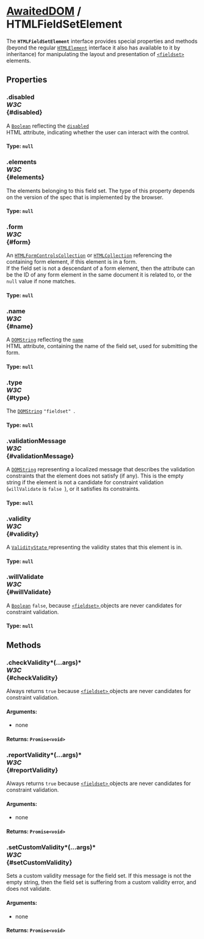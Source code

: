 # [AwaitedDOM](/docs/basic-interfaces/awaited-dom) <span>/</span> HTMLFieldSetElement

<div class='overview'>The <strong><code>HTMLFieldSetElement</code></strong> interface provides special properties and methods (beyond the regular <a href="/en-US/docs/Web/API/HTMLElement" title="The HTMLElement interface represents any HTML element. Some elements directly implement this interface, while others implement it via an interface that inherits it."><code>HTMLElement</code></a> interface it also has available to it by inheritance) for manipulating the layout and presentation of <a href="/en-US/docs/Web/HTML/Element/fieldset" title="The HTML <fieldset> element is used to group several controls as well as labels (<label>) within a web form."><code>&lt;fieldset&gt;</code></a> elements.</div>

## Properties

### .disabled <div class="specs"><i>W3C</i></div> {#disabled}

A <a href="/en-US/docs/Web/JavaScript/Reference/Global_Objects/Boolean" title="The Boolean object is an object wrapper for a boolean value."><code>Boolean</code></a> reflecting the <code><a href="/en-US/docs/Web/HTML/Element/fieldset#attr-disabled">disabled</a>
</code> HTML attribute, indicating whether the user can interact with the control.

#### **Type**: `null`

### .elements <div class="specs"><i>W3C</i></div> {#elements}

The elements belonging to this field set. The type of this property depends on the version of the spec that is implemented by the browser.

#### **Type**: `null`

### .form <div class="specs"><i>W3C</i></div> {#form}

An <a href="/en-US/docs/Web/API/HTMLFormControlsCollection" title="The HTMLFormControlsCollection interface represents a collection of HTML form control elements. "><code>HTMLFormControlsCollection</code></a> or <a href="/en-US/docs/Web/API/HTMLCollection" title="The HTMLCollection interface represents a generic collection (array-like object similar to arguments) of elements (in document order) and offers methods and properties for selecting from the list."><code>HTMLCollection</code></a> referencing the containing form element, if this element is in a form.
<br>
 If the field set is not a descendant of a form element, then the attribute can be the ID of any form element in the same document it is related to, or the <code>null</code> value if none matches.

#### **Type**: `null`

### .name <div class="specs"><i>W3C</i></div> {#name}

A <a href="/en-US/docs/Web/API/DOMString" title="DOMString is a UTF-16 String. As JavaScript already uses such strings, DOMString is mapped directly to a String."><code>DOMString</code></a> reflecting the <code><a href="/en-US/docs/Web/HTML/Element/fieldset#attr-name">name</a>
</code> HTML attribute, containing the name of the field set, used for submitting the form.

#### **Type**: `null`

### .type <div class="specs"><i>W3C</i></div> {#type}

The <a href="/en-US/docs/Web/API/DOMString" title="DOMString is a UTF-16 String. As JavaScript already uses such strings, DOMString is mapped directly to a String."><code>DOMString</code></a> <code>"fieldset"
</code>.

#### **Type**: `null`

### .validationMessage <div class="specs"><i>W3C</i></div> {#validationMessage}

A <a href="/en-US/docs/Web/API/DOMString" title="DOMString is a UTF-16 String. As JavaScript already uses such strings, DOMString is mapped directly to a String."><code>DOMString</code></a> representing a localized message that describes the validation constraints that the element does not satisfy (if any). This is the empty string if the element is not a candidate for constraint validation (<code>willValidate</code> is <code>false
</code>), or it satisfies its constraints.

#### **Type**: `null`

### .validity <div class="specs"><i>W3C</i></div> {#validity}

A <a href="/en-US/docs/Web/API/ValidityState" title="The ValidityState interface represents the validity states that an element can be in, with respect to constraint validation. Together, they help explain why an element's value fails to validate, if it's not valid."><code>ValidityState</code>
</a> representing the validity states that this element is in.

#### **Type**: `null`

### .willValidate <div class="specs"><i>W3C</i></div> {#willValidate}

A <a href="/en-US/docs/Web/JavaScript/Reference/Global_Objects/Boolean" title="The Boolean object is an object wrapper for a boolean value."><code>Boolean</code></a> <code>false</code>, because <a href="/en-US/docs/Web/HTML/Element/fieldset" title="The HTML <fieldset> element is used to group several controls as well as labels (<label>) within a web form."><code>&lt;fieldset&gt;</code>
</a> objects are never candidates for constraint validation.

#### **Type**: `null`

## Methods

### .checkValidity*(...args)* <div class="specs"><i>W3C</i></div> {#checkValidity}

Always returns <code>true</code> because <a href="/en-US/docs/Web/HTML/Element/fieldset" title="The HTML <fieldset> element is used to group several controls as well as labels (<label>) within a web form."><code>&lt;fieldset&gt;</code>
</a> objects are never candidates for constraint validation.

#### **Arguments**:


 - none

#### **Returns**: `Promise<void>`

### .reportValidity*(...args)* <div class="specs"><i>W3C</i></div> {#reportValidity}

Always returns <code>true</code> because <a href="/en-US/docs/Web/HTML/Element/fieldset" title="The HTML <fieldset> element is used to group several controls as well as labels (<label>) within a web form."><code>&lt;fieldset&gt;</code>
</a> objects are never candidates for constraint validation.

#### **Arguments**:


 - none

#### **Returns**: `Promise<void>`

### .setCustomValidity*(...args)* <div class="specs"><i>W3C</i></div> {#setCustomValidity}

Sets a custom validity message for the field set. If this message is not the empty string, then the field set is suffering from a custom validity error, and does not validate.

#### **Arguments**:


 - none

#### **Returns**: `Promise<void>`
